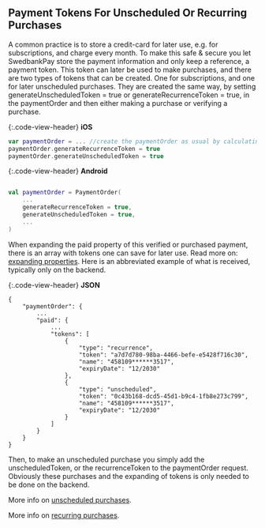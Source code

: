 ## Payment Tokens For Unscheduled Or Recurring Purchases

A common practice is to store a credit-card for later use, e.g. for
subscriptions, and charge every month. To make this safe & secure you let
SwedbankPay store the payment information and only keep a reference, a payment
token. This token can later be used to make purchases, and there are two types
of tokens that can be created. One for subscriptions, and one for later
unscheduled purchases. They are created the same way, by setting
generateUnscheduledToken = true or generateRecurrenceToken = true, in the
paymentOrder and then either making a purchase or verifying a purchase.

{:.code-view-header}
**iOS**

```swift
var paymentOrder = ... //create the paymentOrder as usual by calculating price, etc
paymentOrder.generateRecurrenceToken = true
paymentOrder.generateUnscheduledToken = true
```

{:.code-view-header}
**Android**

```kotlin

val paymentOrder = PaymentOrder(
    ...
    generateRecurrenceToken = true,
    generateUnscheduledToken = true,
    ...
)
```

When expanding the paid property of this verified or purchased payment, there is
an array with tokens one can save for later use. Read more on: [expanding
properties][expanding_properties]. Here is an abbreviated example of what is
received, typically only on the backend.

{:.code-view-header}
**JSON**

```http
{
    "paymentOrder": {
        ...
        "paid": {
            ...
            "tokens": [
                {
                    "type": "recurrence",
                    "token": "a7d7d780-98ba-4466-befe-e5428f716c30",
                    "name": "458109******3517",
                    "expiryDate": "12/2030"
                },
                {
                    "type": "unscheduled",
                    "token": "0c43b168-dcd5-45d1-b9c4-1fb8e273c799",
                    "name": "458109******3517",
                    "expiryDate": "12/2030"
                }
            ]
        }
    }
}
```

Then, to make an unscheduled purchase you simply add the unscheduledToken, or
the recurrenceToken to the paymentOrder request. Obviously these purchases and
the expanding of tokens is only needed to be done on the backend.

More info on [unscheduled purchases][unscheduled].

More info on [recurring purchases][recur].

[expanding_properties]: https://developer.swedbankpay.com/introduction#expansion
[unscheduled]: https://developer.swedbankpay.com/checkout-v3/payments-only/features/optional/unscheduled
[recur]: https://developer.swedbankpay.com/checkout-v3/payments-only/features/optional/recur
